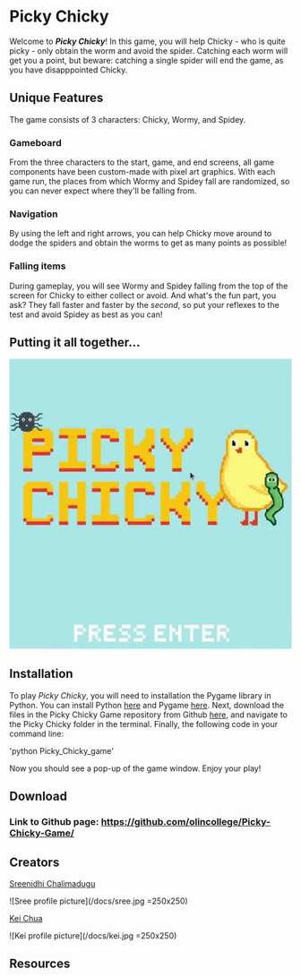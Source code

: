 # Picky Chicky

Welcome to ***Picky Chicky***! In this game, you will help Chicky - who is quite picky - only obtain the worm and avoid the spider. Catching each worm will get you a point, but beware: catching a single spider will end the game, as you have disapppointed Chicky.

## Unique Features

The game consists of 3 characters: Chicky, Wormy, and Spidey. 

### Gameboard

From the three characters to the start, game, and end screens, all game components have been custom-made with pixel art graphics. With each game run, the places from which Wormy and Spidey fall are randomized, so you can never expect where they'll be falling from.

### Navigation

By using the left and right arrows, you can help Chicky move around to dodge the spiders and obtain the worms to get as many points as possible!

### Falling items

During gameplay, you will see Wormy and Spidey falling from the top of the screen for Chicky to either collect or avoid. And what's the fun part, you ask? They fall faster and faster by the *second*, so put your reflexes to the test and avoid Spidey as best as you can!

## Putting it all together...

![Gameplay demo gif](/docs/demo.gif)

## Installation 

To play *Picky Chicky*, you will need to installation the Pygame library in Python. You can install Python [here](https://www.python.org/downloads/) and Pygame [here](https://www.pygame.org/wiki/GettingStarted). Next, download the files in the Picky Chicky Game repository from Github [here](https://github.com/olincollege/Picky-Chicky-Game/), and navigate to the Picky Chicky folder in the terminal. Finally, the following code in your command line:

'python Picky_Chicky_game'

Now you should see a pop-up of the game window. Enjoy your play!

## Download

### Link to Github page: https://github.com/olincollege/Picky-Chicky-Game/

## Creators

[Sreenidhi Chalimadugu](https://www.linkedin.com/in/sreenidhi-chalimadugu/)

![Sree profile picture](/docs/sree.jpg =250x250)

[Kei Chua](https://www.linkedin.com/in/kei-chua-3a7a96199/)

![Kei profile picture](/docs/kei.jpg =250x250)

## Resources
